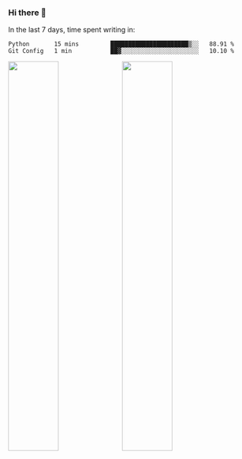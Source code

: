 ### Hi there 👋

In the last 7 days, time spent writing in:

<!--START_SECTION:waka-->
```text
Python       15 mins         ██████████████████████▒░░   88.91 % 
Git Config   1 min           ██▓░░░░░░░░░░░░░░░░░░░░░░   10.10 % 
```
<!--END_SECTION:waka-->

<img src="https://wakatime.com/share/@jimtje/5d0c92de-08f8-4a72-8f2f-6a9693d1e318.svg" width=45% height=45%> <img src="https://wakatime.com/share/@jimtje/501498ae-bda5-4da7-a89d-b40bcdd5556d.svg" width=45% height=45%>
